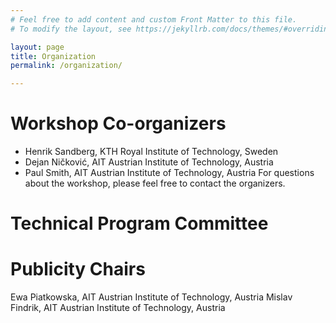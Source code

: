```yaml
---
# Feel free to add content and custom Front Matter to this file.
# To modify the layout, see https://jekyllrb.com/docs/themes/#overriding-theme-defaults

layout: page
title: Organization
permalink: /organization/

---
```


# Workshop Co-organizers
- Henrik Sandberg, KTH Royal Institute of Technology, Sweden
- Dejan Ničković, AIT Austrian Institute of Technology, Austria
- Paul Smith, AIT Austrian Institute of Technology, Austria
For questions about the workshop, please feel free to contact the organizers.

# Technical Program Committee


# Publicity Chairs
Ewa Piatkowska, AIT Austrian Institute of Technology, Austria
Mislav Findrik, AIT Austrian Institute of Technology, Austria


